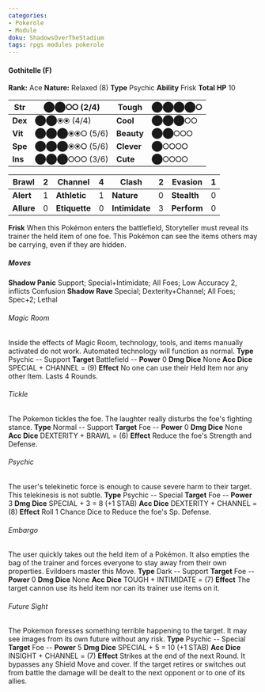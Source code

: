 ```yaml
---
categories:
- Pokerole
- Module
doku: ShadowsOverTheStadium
tags: rpgs modules pokerole
---
```

#### Gothitelle (F)

**Rank:** Ace
**Nature:** Relaxed (8)
**Type** Psychic
**Ability** Frisk
**Total HP** 10

| **Str** | ⬤⬤⭘⭘ (2/4) | **Tough** |  ⬤⬤⬤⬤⭘
|---------|---------------|-----------|--------
| **Dex** | ⬤⬤⦿⦿ (4/4) | **Cool** |  ⬤⬤⬤⭘⭘
| **Vit** | ⬤⬤⬤⦿⦿⭘ (5/6) | **Beauty** |  ⬤⬤⭘⭘⭘
| **Spe** | ⬤⬤⬤⦿⦿⭘ (5/6) | **Clever** |  ⬤⭘⭘⭘⭘
| **Ins** | ⬤⬤⬤⭘⭘⭘ (3/6) | **Cute** |  ⬤⭘⭘⭘⭘

| **Brawl** |  2 | **Channel** | 4 | **Clash** |  2 | **Evasion** | 1
|-----------|----|-------------|---|-----------|----|-------------|---
| **Alert** |  1 | **Athletic** | 1 | **Nature** | 0 | **Stealth** | 0
| **Allure** | 0 | **Etiquette** | 0 | **Intimidate** | 3 | **Perform** | 0

**Frisk** When this Pokémon enters the battlefield, Storyteller must reveal its trainer the held item of one foe.
This Pokémon can see the items others may be carrying, even if they are hidden.

##### Moves

**Shadow Panic** Support; Special+Intimidate; All Foes; Low Accuracy 2, inflicts Confusion
**Shadow Rave** Special; Dexterity+Channel; All Foes; Spec+2; Lethal

###### Magic Room
Inside the effects of Magic Room, technology, tools, and items manually activated do not work. Automated technology will function as normal.
**Type** Psychic -- Support
**Target** Battlefield -- **Power** 0
**Dmg Dice** None
**Acc Dice** SPECIAL + CHANNEL = (9)
**Effect** No one can use their Held Item nor any other Item. Lasts 4 Rounds.

###### Tickle
The Pokemon tickles the foe. The laughter really disturbs the foe's fighting stance.
**Type** Normal -- Support
**Target** Foe -- **Power** 0
**Dmg Dice** None
**Acc Dice** DEXTERITY + BRAWL = (6)
**Effect** Reduce the foe's Strength and Defense.

###### Psychic
The user's telekinetic force is enough to cause severe harm to their target. This telekinesis is not subtle.
**Type** Psychic -- Special
**Target** Foe -- **Power** 3
**Dmg Dice** SPECIAL + 3 = 8 (+1 STAB)
**Acc Dice** DEXTERITY + CHANNEL = (8)
**Effect** Roll 1 Chance Dice to Reduce the foe's Sp. Defense.

###### Embargo
The user quickly takes out the held item of a Pokémon. It also empties the bag of the trainer and forces everyone to stay away from their own properties. Evildoers master this Move.
**Type** Dark -- Support
**Target** Foe -- **Power** 0
**Dmg Dice** None
**Acc Dice** TOUGH + INTIMIDATE = (7)
**Effect** The target cannon use its held item nor can its trainer use items on it.

###### Future Sight
The Pokemon foresses something terrible happening to the target. It may see images from its own future without any risk.
**Type** Psychic -- Special
**Target** Foe -- **Power** 5
**Dmg Dice** SPECIAL + 5 = 10 (+1 STAB)
**Acc Dice** INSIGHT + CHANNEL = (7)
**Effect** Strikes at the end of the next Round. It bypasses any Shield Move and cover. If the target retires or switches out from battle the damage will be dealt to the next opponent or to one of its allies.